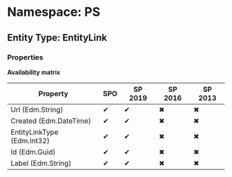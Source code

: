 # Namespace: PS
## Entity Type: EntityLink

### Properties

**Availability matrix**

Property | SPO | SP 2019 | SP 2016 | SP 2013
----------|-----|---------|---------|--------
Url (Edm.String) | ✔ | ✔ | ✖ | ✖
Created (Edm.DateTime) | ✔ | ✔ | ✖ | ✖
EntityLinkType (Edm.Int32) | ✔ | ✔ | ✖ | ✖
Id (Edm.Guid) | ✔ | ✔ | ✖ | ✖
Label (Edm.String) | ✔ | ✔ | ✖ | ✖

